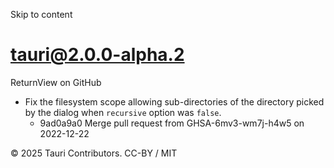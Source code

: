 Skip to content
# tauri@2.0.0-alpha.2
ReturnView on GitHub
  * Fix the filesystem scope allowing sub-directories of the directory picked by the dialog when `recursive` option was `false`. 
    * 9ad0a9a0 Merge pull request from GHSA-6mv3-wm7j-h4w5 on 2022-12-22


© 2025 Tauri Contributors. CC-BY / MIT

